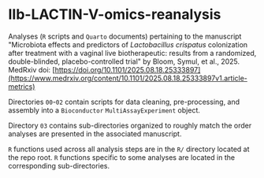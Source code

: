 # IIb-LACTIN-V-omics-reanalysis
Analyses (`R` scripts and `Quarto` documents) pertaining to the manuscript "Microbiota effects and predictors of *Lactobacillus crispatus* colonization after treatment with a vaginal live biotherapeutic: results from a randomized, double-blinded, placebo-controlled trial" by Bloom, Symul, et al., 2025. MedRxiv doi: [https://doi.org/10.1101/2025.08.18.25333897](https://www.medrxiv.org/content/10.1101/2025.08.18.25333897v1.article-metrics)



Directories `00`-`02` contain scripts for data cleaning, pre-processing, and assembly into a `Bioconductor` `MultiAssayExperiment` object.

Directory `03` contains sub-directories organized to roughly match the order analyses are presented in the associated manuscript.

`R` functions used across all analysis steps are in the `R/` directory located at the repo root. `R` functions specific to some analyses are located in the corresponding sub-directories.
